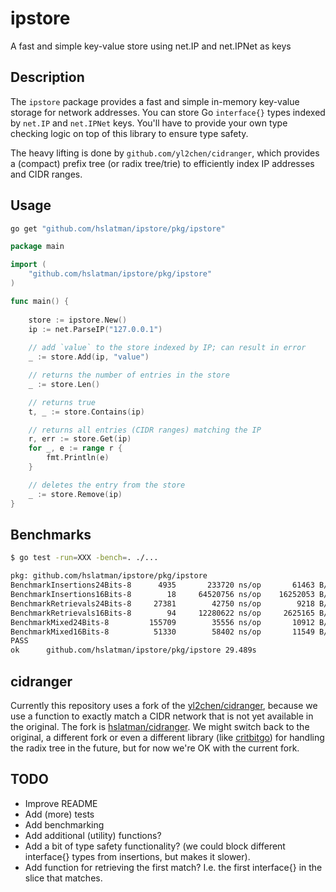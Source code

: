 # ipstore

A fast and simple key-value store using net.IP and net.IPNet as keys

## Description

The `ipstore` package provides a fast and simple in-memory key-value storage for network addresses.
You can store Go `interface{}` types indexed by `net.IP` and `net.IPNet` keys.
You'll have to provide your own type checking logic on top of this library to ensure type safety.

The heavy lifting is done by `github.com/yl2chen/cidranger`, which provides a (compact) prefix tree (or radix tree/trie) to efficiently index IP addresses and CIDR ranges.

## Usage

```bash
go get "github.com/hslatman/ipstore/pkg/ipstore"
```

```go
package main

import (
	"github.com/hslatman/ipstore/pkg/ipstore"
)

func main() {
    
    store := ipstore.New()
    ip := net.ParseIP("127.0.0.1")
    
    // add `value` to the store indexed by IP; can result in error
    _ := store.Add(ip, "value")

    // returns the number of entries in the store
    _ := store.Len()

    // returns true
    t, _ := store.Contains(ip)

    // returns all entries (CIDR ranges) matching the IP
    r, err := store.Get(ip)
    for _, e := range r {
        fmt.Println(e)
    }

    // deletes the entry from the store
    _ := store.Remove(ip)
}
```

## Benchmarks

```bash
$ go test -run=XXX -bench=. ./...

pkg: github.com/hslatman/ipstore/pkg/ipstore
BenchmarkInsertions24Bits-8      4935	    233720 ns/op	   61463 B/op	    3840 allocs/op
BenchmarkInsertions16Bits-8        18	  64520756 ns/op	16252053 B/op	  983078 allocs/op
BenchmarkRetrievals24Bits-8     27381	     42750 ns/op	    9218 B/op	     768 allocs/op
BenchmarkRetrievals16Bits-8        94	  12280622 ns/op	 2625165 B/op	  207067 allocs/op
BenchmarkMixed24Bits-8         155709	     35556 ns/op	   10912 B/op	    1005 allocs/op
BenchmarkMixed16Bits-8          51330	     58402 ns/op	   11549 B/op	    1293 allocs/op
PASS
ok  	github.com/hslatman/ipstore/pkg/ipstore	29.489s
```

## cidranger

Currently this repository uses a fork of the [yl2chen/cidranger](https://github.com/yl2chen/cidranger), because we use a function to exactly match a CIDR network that is not yet available in the original.
The fork is [hslatman/cidranger](https://github.com/hslatman/cidranger).
We might switch back to the original, a different fork or even a different library (like [critbitgo](https://github.com/k-sone/critbitgo)) for handling the radix tree in the future, but for now we're OK with the current fork.

## TODO

* Improve README
* Add (more) tests
* Add benchmarking
* Add additional (utility) functions?
* Add a bit of type safety functionality? (we could block different interface{} types from insertions, but makes it slower).
* Add function for retrieving the first match? I.e. the first interface{} in the slice that matches.